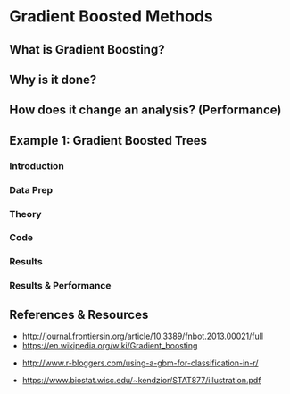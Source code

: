 # Gradient Boosted Methods

## What is Gradient Boosting?

## Why is it done?

## How does it change an analysis? (Performance)


## Example 1: Gradient Boosted Trees

### Introduction

### Data Prep

### Theory

### Code

### Results

### Results & Performance

## References & Resources

 * <http://journal.frontiersin.org/article/10.3389/fnbot.2013.00021/full>
 * <https://en.wikipedia.org/wiki/Gradient_boosting>
 + <http://www.r-bloggers.com/using-a-gbm-for-classification-in-r/>
 - <https://www.biostat.wisc.edu/~kendzior/STAT877/illustration.pdf>
